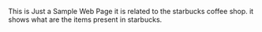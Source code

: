 This is Just a Sample Web Page it is related to the starbucks coffee shop.
it shows what are the items present in starbucks.
